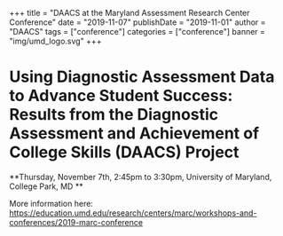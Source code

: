 +++
title = "DAACS at the Maryland Assessment Research Center Conference"
date = "2019-11-07"
publishDate = "2019-11-01"
author = "DAACS"
tags = ["conference"]
categories = ["conference"]
banner = "img/umd_logo.svg"
+++

# Using Diagnostic Assessment Data to Advance Student Success: Results from the Diagnostic Assessment and Achievement of College Skills (DAACS) Project

**Thursday, November 7th, 2:45pm to 3:30pm, University of Maryland, College Park, MD **

More information here: https://education.umd.edu/research/centers/marc/workshops-and-conferences/2019-marc-conference
